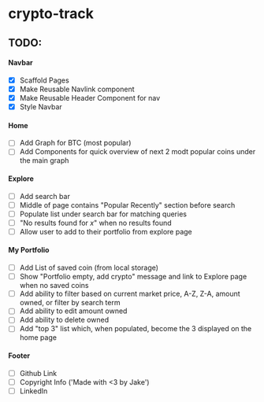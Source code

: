 # crypto-track

## TODO:

#### Navbar

- [x] Scaffold Pages
- [x] Make Reusable Navlink component
- [x] Make Reusable Header Component for nav
- [x] Style Navbar

#### Home

- [ ] Add Graph for BTC (most popular)
- [ ] Add Components for quick overview of next 2 modt popular coins under the main graph

#### Explore

- [ ] Add search bar
- [ ] Middle of page contains "Popular Recently" section before search
- [ ] Populate list under search bar for matching queries
- [ ] "No results found for _x_" when no results found
- [ ] Allow user to add to their portfolio from explore page

#### My Portfolio

- [ ] Add List of saved coin (from local storage)
- [ ] Show "Portfolio empty, add crypto" message and link to Explore page when no saved coins
- [ ] Add ability to filter based on current market price, A-Z, Z-A, amount owned, or filter by search term
- [ ] Add ability to edit amount owned
- [ ] Add ability to delete owned
- [ ] Add "top 3" list which, when populated, become the 3 displayed on the home page

#### Footer

- [ ] Github Link
- [ ] Copyright Info ('Made with <3 by Jake')
- [ ] LinkedIn
